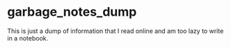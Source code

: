 # garbage_notes_dump

This is just a dump of information that I read online and am too lazy to write in a notebook.
